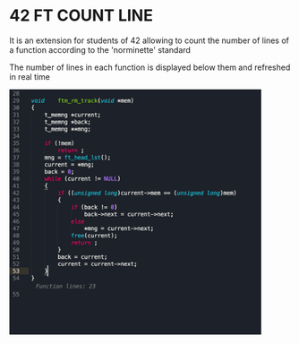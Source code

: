 
# 42 FT COUNT LINE

It is an extension for students of 42 allowing to count the number of lines of a function according to the 'norminette' standard

The number of lines in each function is displayed below them and refreshed in real time

<img width="450" alt="FT COUNT LINE demo" src="https://github.com/DoKca42/42_sublime_ft_count_line/blob/main/img/demo.gif?raw=true">
